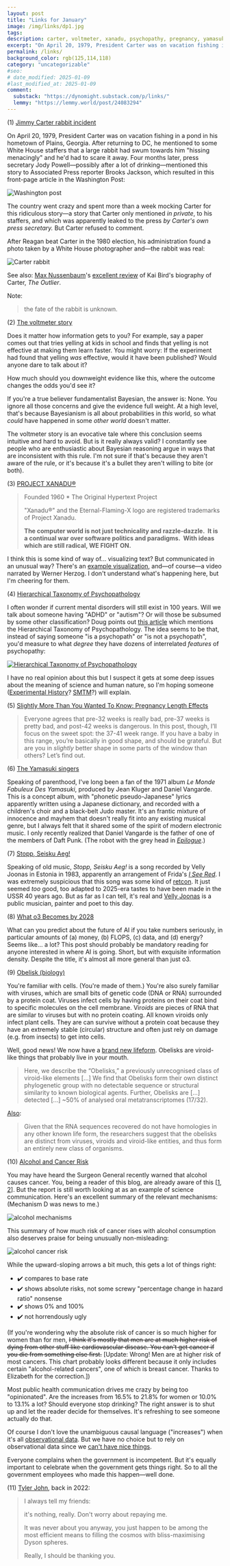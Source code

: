 ```yaml
---
layout: post
title: "Links for January"
image: /img/links/dp1.jpg
tags: 
description: carter, voltmeter, xanadu, psychopathy, pregnancy, yamasuki, Aeg!, AI, life, alcohol, bliss
excerpt: "On April 20, 1979, President Carter was on vacation fishing in a pond in his hometown of Plains, Georgia. After returning to DC, he mentioned to some White House staffers that a large rabbit had swum towards him 'hissing menacingly' and he'd had to scare it away. Four months later, press secretary Jody Powell—possibly after a lot of drinking—mentioned this story to Associated Press reporter Brooks Jackson, which resulted in this front-page article in the Washington Post:"
permalink: /links/
background_color: rgb(125,114,118)
category: "uncategorizable"
#seo:
# date_modified: 2025-01-09
#last_modified_at: 2025-01-09
comment:
  substack: "https://dynomight.substack.com/p/links/"
  lemmy: "https://lemmy.world/post/24083294"
---
```


(1) [Jimmy Carter rabbit incident](https://en.wikipedia.org/wiki/Jimmy_Carter_rabbit_incident)

On April 20, 1979, President Carter was on vacation fishing in a pond in his hometown of Plains, Georgia. After returning to DC, he mentioned to some White House staffers that a large rabbit had swum towards him "hissing menacingly" and he'd had to scare it away. Four months later, press secretary Jody Powell—possibly after a lot of drinking—mentioned this story to Associated Press reporter Brooks Jackson, which resulted in this front-page article in the Washington Post:

![Washington post](/img/links/washington_post.png)

The country went crazy and spent more than a week mocking Carter for this ridiculous story—a story that Carter only mentioned *in private*, to his staffers, and which was apparently leaked to the press *by Carter's own press secretary.* But Carter refused to comment.

After Reagan beat Carter in the 1980 election, his administration found a photo taken by a White House photographer and—the rabbit was real:

![Carter rabbit](/img/links/rabbit.jpg)

See also: [Max Nussenbaum](https://www.candyforbreakfast.email/)'s [excellent review](https://www.astralcodexten.com/p/your-book-review-the-outlier) of Kai Bird's biography of Carter, *The Outlier*.

Note:

> the fate of the rabbit is unknown.

(2) [The voltmeter story](https://psychology.fandom.com/wiki/Likelihood_principle#The_voltmeter_story)

Does it matter how information gets to you? For example, say a paper comes out that tries yelling at kids in school and finds that yelling is not effective at making them learn faster. You might worry: If the experiment had found that yelling *was* effective, would it have been published? Would anyone dare to talk about it?

How much should you downweight evidence like this, where the outcome changes the odds you'd see it?

If you're a true believer fundamentalist Bayesian, the answer is: None. You ignore all those concerns and give the evidence full weight. At a high level, that's because Bayesianism is all about probabilities in *this* world, so what *could* have happened in some *other world* doesn't matter.

The voltmeter story is an evocative tale where this conclusion seems intuitive and hard to avoid. But is it really always valid? I constantly see people who are enthusiastic about Bayesian reasoning argue in ways that are inconsistent with this rule. I'm not sure if that's because they aren't aware of the rule, or it's because it's a bullet they aren't willing to bite (or both).

(3) [PROJECT XANADU®](https://xanadu.com/) 

> Founded 1960 * The Original Hypertext Project
>
> "Xanadu®" and the Eternal-Flaming-X logo are registered trademarks of Project Xanadu.
> 
> **The computer world is not just technicality and razzle-dazzle.  It is a continual war over software politics and paradigms.  With ideas which are still radical, WE FIGHT ON.**

I think this is some kind of way of... visualizing text? But communicated in an unusual way? There's an [example visualization](https://xanadu.com/xanademos/MoeJusteOrigins.html), and—of course—a video narrated by Werner Herzog. I don't understand what's happening here, but I'm cheering for them.

(4) [Hierarchical Taxonomy of Psychopathology](https://en.wikipedia.org/wiki/Hierarchical_Taxonomy_of_Psychopathology)

I often wonder if current mental disorders will still exist in 100 years. Will we talk about someone having "ADHD" or "autism"? Or will those be subsumed by some other classification? Doug points out [this article](https://www.newyorker.com/magazine/2024/05/13/why-were-turning-psychiatric-labels-into-identities) which mentions the Hierarchical Taxonomy of Psychopathology. The idea seems to be that, instead of saying someone "is a psychopath" or "is not a psychopath", you'd measure to what *degree* they have dozens of interrelated *features* of psychopathy:

[![Hierarchical Taxonomy of Psychopathology](/img/links/HiTOP.png)](https://commons.wikimedia.org/wiki/File:HiTOP_Model.png)

I have no real opinion about this but I suspect it gets at some deep issues about the meaning of science and human nature, so I'm hoping someone ([Experimental History](https://www.experimental-history.com/)? [SMTM](https://slimemoldtimemold.com/)?) will explain.

(5) [Slightly More Than You Wanted To Know: Pregnancy Length Effects](https://justismills.substack.com/p/slightly-more-than-you-wanted-to)

> Everyone agrees that pre-32 weeks is really bad, pre-37 weeks is pretty bad, and post-42 weeks is dangerous. In this post, though, I’ll focus on the sweet spot: the 37-41 week range. If you have a baby in this range, you’re basically in good shape, and should be grateful. But are you in _slightly_ better shape in some parts of the window than others? Let’s find out.

(6) [The Yamasuki singers](https://www.youtube.com/watch?v=a8PBKeE6SxU)

Speaking of parenthood, I've long been a fan of the 1971 album *Le Monde Fabuleux Des Yamasuki*, produced by Jean Kluger and Daniel Vangarde. This is a concept album, with "phonetic pseudo-Japanese" lyrics apparently written using a Japanese dictionary, and recorded with a children's choir and a black-belt Judo master. It's an frantic mixture of innocence and mayhem that doesn't really fit into any existing musical genre, but I always felt that it shared some of the spirit of modern electronic music. I only recently realized that Daniel Vangarde is the father of one of the members of Daft Punk. (The robot with the grey head in [*Epilogue*](https://www.youtube.com/watch?v=DuDX6wNfjqc).)

(7) [Stopp, Seisku Aeg!](https://www.youtube.com/watch?v=FEb68L-3UWY)

Speaking of old music, *Stopp, Seisku Aeg!* is a song recorded by Velly Joonas in Estonia in 1983, apparently an arrangement of Frida's [*I See Red*](https://www.youtube.com/watch?v=W1lYVLRSmQM). I was extremely suspicious that this song was some kind of [retcon](https://en.wikipedia.org/wiki/Retroactive_continuity). It just seemed *too* good, too adapted to 2025-era tastes to have been made in the USSR 40 years ago. But as far as I can tell, it's real and [Velly Joonas](https://en.wikipedia.org/wiki/Velly_Joonas) is a public musician, painter and poet to this day.

(8) [What o3 Becomes by 2028](https://www.lesswrong.com/posts/NXTkEiaLA4JdS5vSZ/what-o3-becomes-by-2028)

What can you predict about the future of AI if you take numbers seriously, in particular amounts of (a) money, (b) FLOPS, (c) data, and (d) energy? Seems like... a lot? This post should probably be mandatory reading for anyone interested in where AI is going. Short, but with exquisite information density. Despite the title, it's almost all more general than just o3.

(9) [Obelisk (biology)](https://en.wikipedia.org/wiki/Obelisk_(biology))

You're familiar with cells. (You're made of them.) You're also surely familiar with viruses, which are small bits of genetic code (DNA or RNA) surrounded by a protein coat. Viruses infect cells by having proteins on their coat bind to specific molecules on the cell membrane. Vir*oids* are pieces of RNA that are similar to viruses but with no protein coating. All known viroids only infect plant cells. They are can survive without a protein coat because they have an extremely stable (circular) structure and often just rely on damage (e.g. from insects) to get into cells.

Well, good news! We now have a [brand new lifeform](https://www.biorxiv.org/content/10.1101/2024.01.20.576352v1). Obelisks are viroid-like things that probably live in your mouth.

> Here, we describe the “Obelisks,” a previously unrecognised class of viroid-like elements [...] We find that Obelisks form their own distinct phylogenetic group with no detectable sequence or structural similarity to known biological agents. Further, Obelisks are [...] detected [...] ~50% of analysed oral metatranscriptomes (17/32).

[Also](https://en.wikipedia.org/wiki/Viroid#Obelisks):

> Given that the RNA sequences recovered do not have homologies in any other known life form, the researchers suggest that the obelisks are distinct from viruses, viroids and viroid-like entities, and thus form an entirely new class of organisms.

(10) [Alcohol and Cancer Risk](https://www.hhs.gov/sites/default/files/oash-alcohol-cancer-risk.pdf)

You may have heard the Surgeon General recently warned that alcohol causes cancer. You, being a reader of this blog, are already aware of this \[[1](/alcohol-trial/), [2](/alcohol/)\]. But the report is still worth looking at as an example of science communication. Here's an excellent summary of the relevant mechanisms: (Mechanism D was news to me.)

![alcohol mechanisms](/img/links/alc1.png)

This summary of how much risk of cancer rises with alcohol consumption also deserves praise for being unusually non-misleading:

![alcohol cancer risk](/img/links/alc2.png)

While the upward-sloping arrows a bit much, this gets a lot of things right:

* ✔️ compares to base rate
* ✔️ shows absolute risks, not some screwy "percentage change in hazard ratio" nonsense
* ✔️ shows 0% and 100%
* ✔️ not horrendously ugly  

(If you're wondering why the absolute risk of cancer is so much higher for women than for men, ~~I think it's mostly that men are at much higher risk of dying from other stuff like cardiovascular disease. You can't get cancer if you die from something else first.~~ [Update: Wrong! Men are at higher risk of most cancers. This chart probably looks different because it only includes certain "alcohol-related cancers", one of which is breast cancer. Thanks to Elizabeth for the correction.])

Most public health communication drives me crazy by being too "opinionated". Are the increases from 16.5% to 21.8% for women or 10.0% to 13.1% a lot? Should everyone stop drinking? The right answer is to shut up and let the reader decide for themselves. It's refreshing to see someone actually do that.

Of course I don't love the unambiguous causal language ("increases") when it's all [observational data](https://doi.org/10.1111/add.13396). But we have no choice but to rely on observational data since we [can't have nice things](/alcohol-trial/).

Everyone complains when the government is incompetent. But it's equally important to celebrate when the government gets things right. So to all the government employees who made this happen—well done.

(11) [Tyler John](https://xcancel.com/tyler_m_john/status/1488650634802999297), back in 2022: 

> I always tell my friends:
> 
> it's nothing, really. Don't worry about repaying me.
> 
> It was never about you anyway, you just happen to be among the most efficient means to filling the cosmos with bliss-maximising Dyson spheres.
> 
> Really, I should be thanking you.